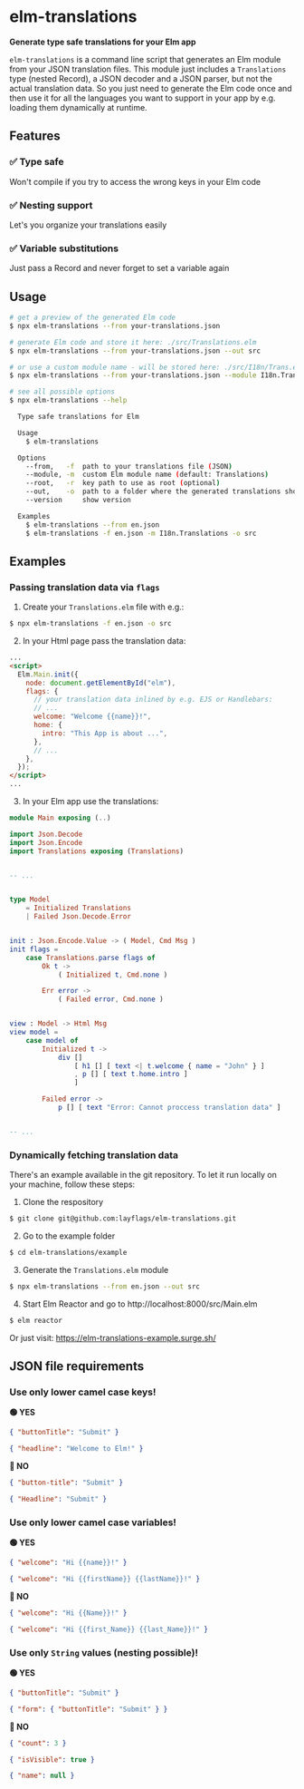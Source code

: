 # elm-translations

**Generate type safe translations for your Elm app**

`elm-translations` is a command line script that generates an Elm module from your JSON translation files. This module just includes a `Translations` type (nested Record), a JSON decoder and a JSON parser, but not the actual translation data. So you just need to generate the Elm code once and then use it for all the languages you want to support in your app by e.g. loading them dynamically at runtime.

## Features

### ✅ Type safe

Won't compile if you try to access the wrong keys in your Elm code

### ✅ Nesting support

Let's you organize your translations easily

### ✅ Variable substitutions

Just pass a Record and never forget to set a variable again

## Usage

```sh
# get a preview of the generated Elm code
$ npx elm-translations --from your-translations.json

# generate Elm code and store it here: ./src/Translations.elm
$ npx elm-translations --from your-translations.json --out src

# or use a custom module name - will be stored here: ./src/I18n/Trans.elm
$ npx elm-translations --from your-translations.json --module I18n.Trans --out src

# see all possible options
$ npx elm-translations --help

  Type safe translations for Elm

  Usage
    $ elm-translations

  Options
    --from,   -f  path to your translations file (JSON)
    --module, -m  custom Elm module name (default: Translations)
    --root,   -r  key path to use as root (optional)
    --out,    -o  path to a folder where the generated translations should be saved (optional)
    --version     show version

  Examples
    $ elm-translations --from en.json
    $ elm-translations -f en.json -m I18n.Translations -o src
```

## Examples

### Passing translation data via `flags`

1. Create your `Translations.elm` file with e.g.:

```sh
$ npx elm-translations -f en.json -o src
```

2. In your Html page pass the translation data:

```html
...
<script>
  Elm.Main.init({
    node: document.getElementById("elm"),
    flags: {
      // your translation data inlined by e.g. EJS or Handlebars:
      // ...
      welcome: "Welcome {{name}}!",
      home: {
        intro: "This App is about ...",
      },
      // ...
    },
  });
</script>
...
```

3. In your Elm app use the translations:

```elm
module Main exposing (..)

import Json.Decode
import Json.Encode
import Translations exposing (Translations)


-- ...


type Model
    = Initialized Translations
    | Failed Json.Decode.Error


init : Json.Encode.Value -> ( Model, Cmd Msg )
init flags =
    case Translations.parse flags of
        Ok t ->
            ( Initialized t, Cmd.none )

        Err error ->
            ( Failed error, Cmd.none )


view : Model -> Html Msg
view model =
    case model of
        Initialized t ->
            div []
                [ h1 [] [ text <| t.welcome { name = "John" } ]
                , p [] [ text t.home.intro ]
                ]

        Failed error ->
            p [] [ text "Error: Cannot proccess translation data" ]


-- ...

```

### Dynamically fetching translation data

There's an example available in the git repository. To let it run locally on your machine, follow these steps:

1. Clone the respository

```sh
$ git clone git@github.com:layflags/elm-translations.git
```

2. Go to the example folder

```sh
$ cd elm-translations/example
```

3. Generate the `Translations.elm` module

```sh
$ npx elm-translations --from en.json --out src
```

4. Start Elm Reactor and go to http://localhost:8000/src/Main.elm

```sh
$ elm reactor
```

Or just visit: https://elm-translations-example.surge.sh/

## JSON file requirements

### Use only lower camel case keys!

**🟢 YES**

```json
{ "buttonTitle": "Submit" }
```

```json
{ "headline": "Welcome to Elm!" }
```

**🔴 NO**

```json
{ "button-title": "Submit" }
```

```json
{ "Headline": "Submit" }
```

### Use only lower camel case variables!

**🟢 YES**

```json
{ "welcome": "Hi {{name}}!" }
```

```json
{ "welcome": "Hi {{firstName}} {{lastName}}!" }
```

**🔴 NO**

```json
{ "welcome": "Hi {{Name}}!" }
```

```json
{ "welcome": "Hi {{first_Name}} {{last_Name}}!" }
```

### Use only `String` values (nesting possible)!

**🟢 YES**

```json
{ "buttonTitle": "Submit" }
```

```json
{ "form": { "buttonTitle": "Submit" } }
```

**🔴 NO**

```json
{ "count": 3 }
```

```json
{ "isVisible": true }
```

```json
{ "name": null }
```
